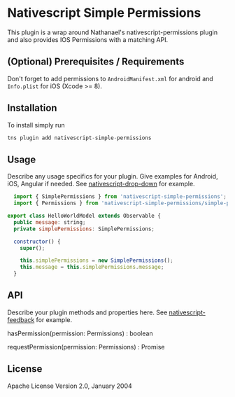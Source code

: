 # Nativescript Simple Permissions

This plugin is a wrap around Nathanael's nativescript-permissions plugin and also provides IOS Permissions with a matching API.

## (Optional) Prerequisites / Requirements

Don't forget to add permissions to `AndroidManifest.xml` for android and `Info.plist` for iOS (Xcode >= 8).

## Installation

To install simply run

```js
tns plugin add nativescript-simple-permissions
```

## Usage 

Describe any usage specifics for your plugin. Give examples for Android, iOS, Angular if needed. See [nativescript-drop-down](https://www.npmjs.com/package/nativescript-drop-down) for example.
	
```js
  import { SimplePermissions } from 'nativescript-simple-permissions';
  import { Permissions } from 'nativescript-simple-permissions/simple-permissions.common';

export class HelloWorldModel extends Observable {
  public message: string;
  private simplePermissions: SimplePermissions;

  constructor() {
    super();

    this.simplePermissions = new SimplePermissions();
    this.message = this.simplePermissions.message;
  }
```

## API

Describe your plugin methods and properties here. See [nativescript-feedback](https://github.com/EddyVerbruggen/nativescript-feedback) for example.

hasPermission(permission: Permissions) : boolean

requestPermission(permission: Permissions) : Promise<boolean>
    
## License

Apache License Version 2.0, January 2004
